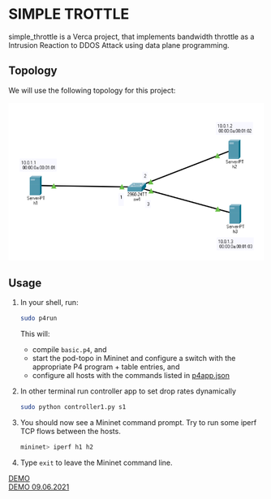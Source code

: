 # SIMPLE TROTTLE

simple_throttle is a Verca project, that implements bandwidth throttle as a Intrusion Reaction to DDOS Attack using data plane programming. 

## Topology

We will use the following topology for this project: <br/> 
<br/>
![pod-topo](./pod-topo/simpleTopo1.png)

## Usage
1. In your shell, run:
   ```bash
   sudo p4run
   ```
   This will:
   * compile `basic.p4`, and
   * start the pod-topo in Mininet and configure a switch with
   the appropriate P4 program + table entries, and
   * configure all hosts with the commands listed in
   [p4app.json](./p4app.json)

2. In other terminal run controller app to set drop rates dynamically
   ```bash
   sudo python controller1.py s1
   ```
3. You should now see a Mininet command prompt. Try to run some iperf
   TCP flows between the hosts. 
   ```bash
   mininet> iperf h1 h2
   ```
4. Type `exit` to leave the Mininet command line.
 
[DEMO](https://lthsfuldade-my.sharepoint.com/:v:/g/personal/imron_gamidli_lt_hs-fulda_de/EY65RSaoLilApGvkyJzPh_cBhnp3KyP629_AAV918oEubg?e=pp8FhE) <br/>
[DEMO 09.06.2021](https://lthsfuldade-my.sharepoint.com/:v:/g/personal/imron_gamidli_lt_hs-fulda_de/EZgtomApr5lKh2Ri5iETANsBLWFaup25VzQDayhBmgixeg?e=yJQ6HS)
